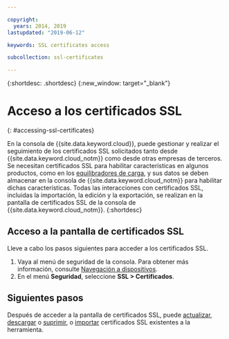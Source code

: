 ```yaml
---

copyright:
  years: 2014, 2019
lastupdated: "2019-06-12"

keywords: SSL certificates access

subcollection: ssl-certificates

---
```


{:shortdesc: .shortdesc}
{:new_window: target="_blank"}

# Acceso a los certificados SSL
{: #accessing-ssl-certificates}

En la consola de {{site.data.keyword.cloud}}, puede gestionar y realizar el seguimiento de los certificados SSL solicitados tanto desde {{site.data.keyword.cloud_notm}} como desde otras empresas de terceros. Se necesitan certificados SSL para habilitar características en algunos productos, como en los [equilibradores de carga](/docs/infrastructure/local-load-balancer?topic=local-load-balancer-about-load-balancing#about-load-balancing), y sus datos se deben almacenar en la consola de {{site.data.keyword.cloud_notm}} para habilitar dichas características. Todas las interacciones con certificados SSL, incluidas la importación, la edición y la exportación, se realizan en la pantalla de certificados SSL de la consola de {{site.data.keyword.cloud_notm}}.
{:shortdesc}

## Acceso a la pantalla de certificados SSL
Lleve a cabo los pasos siguientes para acceder a los certificados SSL.

1. Vaya al menú de seguridad de la consola. Para obtener más información, consulte [Navegación a dispositivos](/docs/infrastructure/ssl-certificates?topic=virtual-servers-navigating-devices).
2. En el menú **Seguridad**, seleccione **SSL > Certificados**.

## Siguientes pasos

Después de acceder a la pantalla de certificados SSL, puede [actualizar](/docs/infrastructure/ssl-certificates?topic=ssl-certificates-viewing-and-updating-ssl-certificates#viewing-and-updating-ssl-certificates), [descargar](/docs/infrastructure/ssl-certificates?topic=ssl-certificates-downloading-ssl-certificate-details) o [suprimir](/docs/infrastructure/ssl-certificates?topic=ssl-certificates-deleting-ssl-certificates), o [importar](/docs/infrastructure/ssl-certificates?topic=ssl-certificates-importing-ssl-certificates) certificados SSL existentes a la herramienta.

